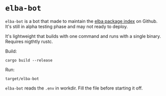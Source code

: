 # `elba-bot`

`elba-bot` is a bot that made to maintain the [elba package index](https://github.com/elba/index) on Github. It's still in alpha testing phase and may not ready to deploy.

It's lightweight that builds with one command and runs with a single binary. Requires nigthtly rustc.

Build:

```shell
cargo build --release
```

Run:

```shell
target/elba-bot
```

`elba-bot` reads the `.env` in workdir. Fill the file before starting it off.
